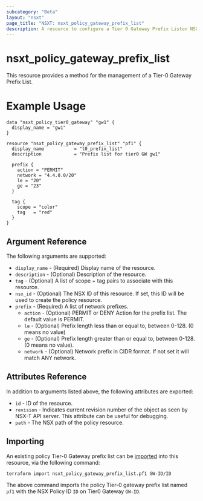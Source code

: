 ```yaml
---
subcategory: "Beta"
layout: "nsxt"
page_title: "NSXT: nsxt_policy_gateway_prefix_list"
description: A resource to configure a Tier 0 Gateway Prefix Liston NSX Policy manager.
---
```


# nsxt_policy_gateway_prefix_list

This resource provides a method for the management of a Tier-0 Gateway Prefix List.

# Example Usage

```hcl
data "nsxt_policy_tier0_gateway" "gw1" {
  display_name = "gw1"
}

resource "nsxt_policy_gateway_prefix_list" "pf1" {
  display_name           = "t0_prefix_list"
  description            = "Prefix list for tier0 GW gw1"

  prefix {
    action = "PERMIT"
    network = "4.4.0.0/20"
    le = "20"
    ge = "23"
  }

  tag {
    scope = "color"
    tag   = "red"
  }
}
```

## Argument Reference

The following arguments are supported:

* `display_name` - (Required) Display name of the resource.
* `description` - (Optional) Description of the resource.
* `tag` - (Optional) A list of scope + tag pairs to associate with this resource.
* `nsx_id` - (Optional) The NSX ID of this resource. If set, this ID will be used to create the policy resource.
* `prefix` - (Required) A list of network prefixes.
  * `action` - (Optional) PERMIT or DENY Action for the prefix list. The default value is PERMIT.
  * `le` - (Optional) Prefix length less than or equal to, between 0-128. (0 means no value)
  * `ge` - (Optional) Prefix length greater than or equal to, between 0-128. (0 means no value).
  * `network` - (Optional) Network prefix in CIDR format. If not set it will match ANY network.


## Attributes Reference

In addition to arguments listed above, the following attributes are exported:

* `id` - ID of the resource.
* `revision` - Indicates current revision number of the object as seen by NSX-T API server. This attribute can be useful for debugging.
* `path` - The NSX path of the policy resource.

## Importing

An existing policy Tier-0 Gateway prefix list can be [imported][docs-import] into this resource, via the following command:

[docs-import]: /docs/import/index.html

```
terraform import nsxt_policy_gateway_prefix_list.pf1 GW-ID/ID
```

The above command imports the policy Tier-0 gateway prefix list named `pf1` with the NSX Policy ID `ID` on Tier0 Gateway `GW-ID`.
